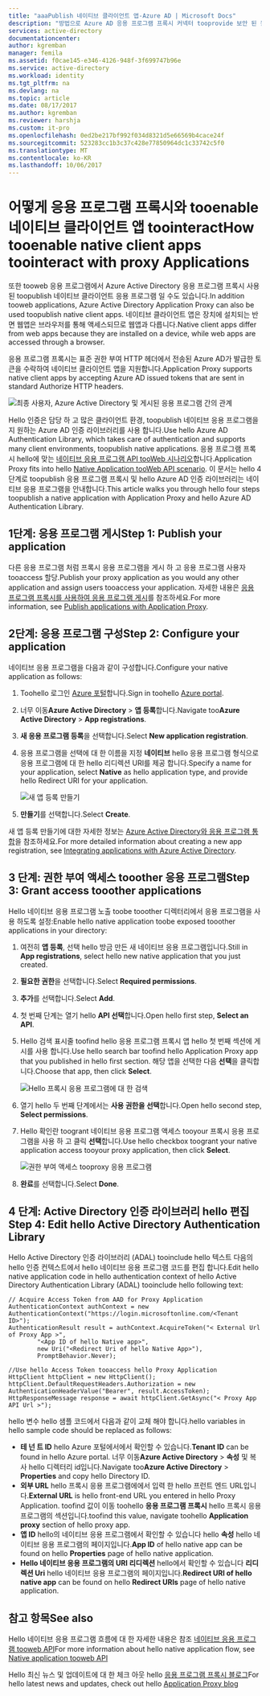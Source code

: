 ```yaml
---
title: "aaaPublish 네이티브 클라이언트 앱-Azure AD | Microsoft Docs"
description: "방법으로 Azure AD 응용 프로그램 프록시 커넥터 tooprovide 보안 된 원격 액세스 tooyour tooenable 네이티브 클라이언트 앱 toocommunicate 온-프레미스 응용 프로그램에 설명 합니다."
services: active-directory
documentationcenter: 
author: kgremban
manager: femila
ms.assetid: f0cae145-e346-4126-948f-3f699747b96e
ms.service: active-directory
ms.workload: identity
ms.tgt_pltfrm: na
ms.devlang: na
ms.topic: article
ms.date: 08/17/2017
ms.author: kgremban
ms.reviewer: harshja
ms.custom: it-pro
ms.openlocfilehash: 0ed2be217bf992f034d8321d5e66569b4cace24f
ms.sourcegitcommit: 523283cc1b3c37c428e77850964dc1c33742c5f0
ms.translationtype: MT
ms.contentlocale: ko-KR
ms.lasthandoff: 10/06/2017
---
```

# <a name="how-tooenable-native-client-apps-toointeract-with-proxy-applications"></a><span data-ttu-id="da6b4-103">어떻게 응용 프로그램 프록시와 tooenable 네이티브 클라이언트 앱 toointeract</span><span class="sxs-lookup"><span data-stu-id="da6b4-103">How tooenable native client apps toointeract with proxy Applications</span></span>

<span data-ttu-id="da6b4-104">또한 tooweb 응용 프로그램에서 Azure Active Directory 응용 프로그램 프록시 사용된 toopublish 네이티브 클라이언트 응용 프로그램 일 수도 있습니다.</span><span class="sxs-lookup"><span data-stu-id="da6b4-104">In addition tooweb applications, Azure Active Directory Application Proxy can also be used toopublish native client apps.</span></span> <span data-ttu-id="da6b4-105">네이티브 클라이언트 앱은 장치에 설치되는 반면 웹앱은 브라우저를 통해 액세스되므로 웹앱과 다릅니다.</span><span class="sxs-lookup"><span data-stu-id="da6b4-105">Native client apps differ from web apps because they are installed on a device, while web apps are accessed through a browser.</span></span> 

<span data-ttu-id="da6b4-106">응용 프로그램 프록시는 표준 권한 부여 HTTP 헤더에서 전송된 Azure AD가 발급한 토큰을 수락하여 네이티브 클라이언트 앱을 지원합니다.</span><span class="sxs-lookup"><span data-stu-id="da6b4-106">Application Proxy supports native client apps by accepting Azure AD issued tokens that are sent in standard Authorize HTTP headers.</span></span>

![최종 사용자, Azure Active Directory 및 게시된 응용 프로그램 간의 관계](./media/active-directory-application-proxy-native-client/richclientflow.png)

<span data-ttu-id="da6b4-108">Hello 인증은 담당 하 고 많은 클라이언트 환경, toopublish 네이티브 응용 프로그램을 지 원하는 Azure AD 인증 라이브러리를 사용 합니다.</span><span class="sxs-lookup"><span data-stu-id="da6b4-108">Use hello Azure AD Authentication Library, which takes care of authentication and supports many client environments, toopublish native applications.</span></span> <span data-ttu-id="da6b4-109">응용 프로그램 프록시 hello에 맞는 [네이티브 응용 프로그램 API tooWeb 시나리오](develop/active-directory-authentication-scenarios.md#native-application-to-web-api)합니다.</span><span class="sxs-lookup"><span data-stu-id="da6b4-109">Application Proxy fits into hello [Native Application tooWeb API scenario](develop/active-directory-authentication-scenarios.md#native-application-to-web-api).</span></span> <span data-ttu-id="da6b4-110">이 문서는 hello 4 단계로 toopublish 응용 프로그램 프록시 및 hello Azure AD 인증 라이브러리는 네이티브 응용 프로그램을 안내합니다.</span><span class="sxs-lookup"><span data-stu-id="da6b4-110">This article walks you through hello four steps toopublish a native application with Application Proxy and hello Azure AD Authentication Library.</span></span> 

## <a name="step-1-publish-your-application"></a><span data-ttu-id="da6b4-111">1단계: 응용 프로그램 게시</span><span class="sxs-lookup"><span data-stu-id="da6b4-111">Step 1: Publish your application</span></span>
<span data-ttu-id="da6b4-112">다른 응용 프로그램 처럼 프록시 응용 프로그램을 게시 하 고 응용 프로그램 사용자 tooaccess 할당.</span><span class="sxs-lookup"><span data-stu-id="da6b4-112">Publish your proxy application as you would any other application and assign users tooaccess your application.</span></span> <span data-ttu-id="da6b4-113">자세한 내용은 [응용 프로그램 프록시를 사용하여 응용 프로그램 게시](active-directory-application-proxy-publish.md)를 참조하세요.</span><span class="sxs-lookup"><span data-stu-id="da6b4-113">For more information, see [Publish applications with Application Proxy](active-directory-application-proxy-publish.md).</span></span>

## <a name="step-2-configure-your-application"></a><span data-ttu-id="da6b4-114">2단계: 응용 프로그램 구성</span><span class="sxs-lookup"><span data-stu-id="da6b4-114">Step 2: Configure your application</span></span>
<span data-ttu-id="da6b4-115">네이티브 응용 프로그램을 다음과 같이 구성합니다.</span><span class="sxs-lookup"><span data-stu-id="da6b4-115">Configure your native application as follows:</span></span>

1. <span data-ttu-id="da6b4-116">Toohello 로그인 [Azure 포털](https://portal.azure.com)합니다.</span><span class="sxs-lookup"><span data-stu-id="da6b4-116">Sign in toohello [Azure portal](https://portal.azure.com).</span></span>
2. <span data-ttu-id="da6b4-117">너무 이동**Azure Active Directory** > **앱 등록**합니다.</span><span class="sxs-lookup"><span data-stu-id="da6b4-117">Navigate too**Azure Active Directory** > **App registrations**.</span></span>
3. <span data-ttu-id="da6b4-118">**새 응용 프로그램 등록**을 선택합니다.</span><span class="sxs-lookup"><span data-stu-id="da6b4-118">Select **New application registration**.</span></span>
4. <span data-ttu-id="da6b4-119">응용 프로그램을 선택에 대 한 이름을 지정 **네이티브** hello 응용 프로그램 형식으로 응용 프로그램에 대 한 hello 리디렉션 URI를 제공 합니다.</span><span class="sxs-lookup"><span data-stu-id="da6b4-119">Specify a name for your application, select **Native** as hello application type, and provide hello Redirect URI for your application.</span></span> 

   ![새 앱 등록 만들기](./media/active-directory-application-proxy-native-client/create.png)
5. <span data-ttu-id="da6b4-121">**만들기**를 선택합니다.</span><span class="sxs-lookup"><span data-stu-id="da6b4-121">Select **Create**.</span></span>

<span data-ttu-id="da6b4-122">새 앱 등록 만들기에 대한 자세한 정보는 [Azure Active Directory와 응용 프로그램 통합](.//develop/active-directory-integrating-applications.md)을 참조하세요.</span><span class="sxs-lookup"><span data-stu-id="da6b4-122">For more detailed information about creating a new app registration, see [Integrating applications with Azure Active Directory](.//develop/active-directory-integrating-applications.md).</span></span>


## <a name="step-3-grant-access-tooother-applications"></a><span data-ttu-id="da6b4-123">3 단계: 권한 부여 액세스 tooother 응용 프로그램</span><span class="sxs-lookup"><span data-stu-id="da6b4-123">Step 3: Grant access tooother applications</span></span>
<span data-ttu-id="da6b4-124">Hello 네이티브 응용 프로그램 노출 toobe tooother 디렉터리에서 응용 프로그램을 사용 하도록 설정:</span><span class="sxs-lookup"><span data-stu-id="da6b4-124">Enable hello native application toobe exposed tooother applications in your directory:</span></span>

1. <span data-ttu-id="da6b4-125">여전히 **앱 등록**, 선택 hello 방금 만든 새 네이티브 응용 프로그램입니다.</span><span class="sxs-lookup"><span data-stu-id="da6b4-125">Still in **App registrations**, select hello new native application that you just created.</span></span>
2. <span data-ttu-id="da6b4-126">**필요한 권한**을 선택합니다.</span><span class="sxs-lookup"><span data-stu-id="da6b4-126">Select **Required permissions**.</span></span>
3. <span data-ttu-id="da6b4-127">**추가**를 선택합니다.</span><span class="sxs-lookup"><span data-stu-id="da6b4-127">Select **Add**.</span></span>
4. <span data-ttu-id="da6b4-128">첫 번째 단계는 열기 hello **API 선택**합니다.</span><span class="sxs-lookup"><span data-stu-id="da6b4-128">Open hello first step, **Select an API**.</span></span>
5. <span data-ttu-id="da6b4-129">Hello 검색 표시줄 toofind hello 응용 프로그램 프록시 앱 hello 첫 번째 섹션에 게시를 사용 합니다.</span><span class="sxs-lookup"><span data-stu-id="da6b4-129">Use hello search bar toofind hello Application Proxy app that you published in hello first section.</span></span> <span data-ttu-id="da6b4-130">해당 앱을 선택한 다음 **선택**을 클릭합니다.</span><span class="sxs-lookup"><span data-stu-id="da6b4-130">Choose that app, then click **Select**.</span></span> 

   ![Hello 프록시 응용 프로그램에 대 한 검색](./media/active-directory-application-proxy-native-client/select_api.png)
6. <span data-ttu-id="da6b4-132">열기 hello 두 번째 단계에서는 **사용 권한을 선택**합니다.</span><span class="sxs-lookup"><span data-stu-id="da6b4-132">Open hello second step, **Select permissions**.</span></span>
7. <span data-ttu-id="da6b4-133">Hello 확인란 toogrant 네이티브 응용 프로그램 액세스 tooyour 프록시 응용 프로그램을 사용 하 고 클릭 **선택**합니다.</span><span class="sxs-lookup"><span data-stu-id="da6b4-133">Use hello checkbox toogrant your native application access tooyour proxy application, then click **Select**.</span></span>

   ![권한 부여 액세스 tooproxy 응용 프로그램](./media/active-directory-application-proxy-native-client/select_perms.png)
8. <span data-ttu-id="da6b4-135">**완료**를 선택합니다.</span><span class="sxs-lookup"><span data-stu-id="da6b4-135">Select **Done**.</span></span>


## <a name="step-4-edit-hello-active-directory-authentication-library"></a><span data-ttu-id="da6b4-136">4 단계: Active Directory 인증 라이브러리 hello 편집</span><span class="sxs-lookup"><span data-stu-id="da6b4-136">Step 4: Edit hello Active Directory Authentication Library</span></span>
<span data-ttu-id="da6b4-137">Hello Active Directory 인증 라이브러리 (ADAL) tooinclude hello 텍스트 다음의 hello 인증 컨텍스트에서 hello 네이티브 응용 프로그램 코드를 편집 합니다.</span><span class="sxs-lookup"><span data-stu-id="da6b4-137">Edit hello native application code in hello authentication context of hello Active Directory Authentication Library (ADAL) tooinclude hello following text:</span></span>

```
// Acquire Access Token from AAD for Proxy Application
AuthenticationContext authContext = new AuthenticationContext("https://login.microsoftonline.com/<Tenant ID>");
AuthenticationResult result = authContext.AcquireToken("< External Url of Proxy App >",
        "<App ID of hello Native app>",
        new Uri("<Redirect Uri of hello Native App>"),
        PromptBehavior.Never);

//Use hello Access Token tooaccess hello Proxy Application
HttpClient httpClient = new HttpClient();
httpClient.DefaultRequestHeaders.Authorization = new AuthenticationHeaderValue("Bearer", result.AccessToken);
HttpResponseMessage response = await httpClient.GetAsync("< Proxy App API Url >");
```

<span data-ttu-id="da6b4-138">hello 변수 hello 샘플 코드에서 다음과 같이 교체 해야 합니다.</span><span class="sxs-lookup"><span data-stu-id="da6b4-138">hello variables in hello sample code should be replaced as follows:</span></span>

* <span data-ttu-id="da6b4-139">**테 넌 트 ID** hello Azure 포털에서에서 확인할 수 있습니다.</span><span class="sxs-lookup"><span data-stu-id="da6b4-139">**Tenant ID** can be found in hello Azure portal.</span></span> <span data-ttu-id="da6b4-140">너무 이동**Azure Active Directory** > **속성** 및 복사 hello 디렉터리 id입니다.</span><span class="sxs-lookup"><span data-stu-id="da6b4-140">Navigate too**Azure Active Directory** > **Properties** and copy hello Directory ID.</span></span> 
* <span data-ttu-id="da6b4-141">**외부 URL** hello 프록시 응용 프로그램에에서 입력 한 hello 프런트 엔드 URL입니다.</span><span class="sxs-lookup"><span data-stu-id="da6b4-141">**External URL** is hello front-end URL you entered in hello Proxy Application.</span></span> <span data-ttu-id="da6b4-142">toofind 값이 이동 toohello **응용 프로그램 프록시** hello 프록시 응용 프로그램의 섹션입니다.</span><span class="sxs-lookup"><span data-stu-id="da6b4-142">toofind this value, navigate toohello **Application proxy** section of hello proxy app.</span></span>
* <span data-ttu-id="da6b4-143">**앱 ID** hello의 네이티브 응용 프로그램에서 확인할 수 있습니다 hello **속성** hello 네이티브 응용 프로그램의 페이지입니다.</span><span class="sxs-lookup"><span data-stu-id="da6b4-143">**App ID** of hello native app can be found on hello **Properties** page of hello native application.</span></span>
* <span data-ttu-id="da6b4-144">**Hello 네이티브 응용 프로그램의 URI 리디렉션** hello에서 확인할 수 있습니다 **리디렉션 Uri** hello 네이티브 응용 프로그램의 페이지입니다.</span><span class="sxs-lookup"><span data-stu-id="da6b4-144">**Redirect URI of hello native app** can be found on hello **Redirect URIs** page of hello native application.</span></span>


## <a name="see-also"></a><span data-ttu-id="da6b4-145">참고 항목</span><span class="sxs-lookup"><span data-stu-id="da6b4-145">See also</span></span>

<span data-ttu-id="da6b4-146">Hello 네이티브 응용 프로그램 흐름에 대 한 자세한 내용은 참조 [네이티브 응용 프로그램 tooweb API](develop/active-directory-authentication-scenarios.md#native-application-to-web-api)</span><span class="sxs-lookup"><span data-stu-id="da6b4-146">For more information about hello native application flow, see [Native application tooweb API](develop/active-directory-authentication-scenarios.md#native-application-to-web-api)</span></span>

<span data-ttu-id="da6b4-147">Hello 최신 뉴스 및 업데이트에 대 한 체크 아웃 hello [응용 프로그램 프록시 블로그](http://blogs.technet.com/b/applicationproxyblog/)</span><span class="sxs-lookup"><span data-stu-id="da6b4-147">For hello latest news and updates, check out hello [Application Proxy blog](http://blogs.technet.com/b/applicationproxyblog/)</span></span>

